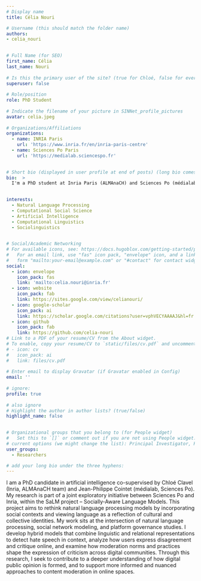 ```yaml
---
# Display name
title: Célia Nouri

# Username (this should match the folder name)
authors:
- celia_nouri

 
# Full Name (for SEO)
first_name: Célia
last_name: Nouri
 
# Is this the primary user of the site? (true for Chloé, false for everyone else)
superuser: false
 
# Role/position
role: PhD Student
 
# Indicate the filename of your picture in SINNet_profile_pictures
avatar: celia.jpeg
 
# Organizations/Affiliations
organizations:
  - name: INRIA Paris
    url: 'https://www.inria.fr/en/inria-paris-centre'
  - name: Sciences Po Paris
    url: 'https://medialab.sciencespo.fr'

 
# Short bio (displayed in user profile at end of posts) (long bio comes later)
bio:  >
  I'm a PhD student at Inria Paris (ALMAnaCH) and Sciences Po (médialab). I explore how subjectivity, belief systems, and social influence shape opinion dynamics in digital ecosystems. I develop hybrid AI models that combine language and graph-based approaches to better understand online discourse, detect hate speech in context, and map collective ideologies across social networks.

 
interests:
  - Natural Language Processing
  - Computational Social Science
  - Artificial Intelligence
  - Computational Linguistics
  - Sociolinguistics

 
# Social/Academic Networking
# For available icons, see: https://docs.hugoblox.com/getting-started/page-builder/#icons
#   For an email link, use "fas" icon pack, "envelope" icon, and a link in the
#   form "mailto:your-email@example.com" or "#contact" for contact widget.
social:
  - icon: envelope
    icon_pack: fas
    link: 'mailto:celia.nouri@inria.fr'
  - icon: website
    icon_pack: fab
    link: https://sites.google.com/view/celianouri/
  - icon: google-scholar
    icon_pack: ai
    link: https://scholar.google.com/citations?user=vphVECYAAAAJ&hl=fr
  - icon: github
    icon_pack: fab
    link: https://github.com/celia-nouri
# Link to a PDF of your resume/CV from the About widget.
# To enable, copy your resume/CV to `static/files/cv.pdf` and uncomment the lines below.
# - icon: cv
#   icon_pack: ai
#   link: files/cv.pdf
 
# Enter email to display Gravatar (if Gravatar enabled in Config)
email: ''
 
# ignore:
profile: true
 
# also ignore
# Highlight the author in author lists? (true/false)
highlight_name: false

 
# Organizational groups that you belong to (for People widget)
#   Set this to `[]` or comment out if you are not using People widget.
# current options (we might change the list): Principal Investigator, Researchers, Grad Students, Administration, Visitors, Alumni. 
user_groups:
  - Researchers

# add your long bio under the three hyphens:
---
```


I am a PhD candidate in artificial intelligence co-supervised by Chloé Clavel (Inria, ALMAnaCH team) and Jean-Philippe Cointet (médialab, Sciences Po). My research is part of a joint exploratory initiative between Sciences Po and Inria, within the SaLM project – Socially-Aware Language Models. This project aims to rethink natural language processing models by incorporating social contexts and viewing language as a reflection of cultural and collective identities.
My work sits at the intersection of natural language processing, social network modeling, and platform governance studies. I develop hybrid models that combine linguistic and relational representations to detect hate speech in context, analyze how users express disagreement and critique online, and examine how moderation norms and practices shape the expression of criticism across digital communities. Through this research, I seek to contribute to a deeper understanding of how digital public opinion is formed, and to support more informed and nuanced approaches to content moderation in online spaces.
